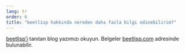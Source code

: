 ```yaml
---
lang: tr
order: 6
title: "beetlisp hakkında nereden daha fazla bilgi edinebilirim?"
---
```


[beetlisp'i](https://www.beet.net/2019/11/27/beetlisp.en.html) tanıtan blog yazımızı okuyun. Belgeler [beetlisp.com](https://beetlisp.com) adresinde bulunabilir.
